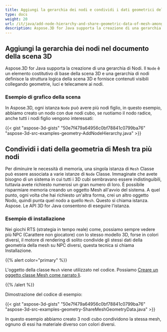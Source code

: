 ```yaml
---
title: Aggiungi la gerarchia dei nodi e condividi i dati geometrici della mesh tra più nodi della scena 3D
type: docs
weight: 20
url: /it/java/add-node-hierarchy-and-share-geometric-data-of-mesh-among-multiple-nodes-of-3d-scene/
description: Aspose.3D for Java supporta la creazione di una gerarchia di Nodi. Il nodo è un elemento costitutivo di base della scena 3D e una gerarchia di nodi definisce la struttura logica della scena 3D e fornisce contenuti visibili collegando geometrie, luci e telecamere ai nodi.
---
```

##  **Aggiungi la gerarchia dei nodi nel documento della scena 3D**
Aspose.3D for Java supporta la creazione di una gerarchia di Nodi. Il `Node` è un elemento costitutivo di base della scena 3D e una gerarchia di nodi definisce la struttura logica della scena 3D e fornisce contenuti visibili collegando geometrie, luci e telecamere ai nodi.
###  **Esempio di grafico della scena**

In Aspose.3D, ogni istanza `Node` può avere più nodi figlio, in questo esempio, abbiamo creato un nodo con due nodi cubo, se ruotiamo il nodo radice, anche tutti i nodi figlio vengono interessati:

{{< gist "aspose-3d-gists" "50e7f479a64956c0bf78841c0799ba76" "aspose-3d-src-examples-geometry-AddNodeHierarchy.java" >}}
##  **Condividi i dati della geometria di Mesh tra più nodi**
Per diminuire le necessità di memoria, una singola istanza di `Mesh` Classe può essere associata a varie istanze di `Node` Classe. Immaginate che avete bisogno di un sistema in cui tutti i 3D cubi sembravano essere indistinguibili, tuttavia avete richiesto numerosi un gran numero di loro. È possibile risparmiare memoria creando un oggetto Mesh all'avvio del sistema. A quel punto, ogni volta che hai richiesto un'altra forma, crei un altro oggetto Nodo, quindi punta quel nodo a quello `Mesh`. Questo si chiama istanza. Aspose. Le API 3D for Java consentono di eseguire l'istanza.
###  **Esempio di installazione**
Nei giochi RTS (strategia in tempo reale) come, possiamo sempre vedere più NPC (Carattere non giocatore) con lo stesso modello 3D, forse in colori diversi, il motore di rendering di solito condivide gli stessi dati della geometria della mesh su NPC diversi, questa tecnica si chiama Installazione.

{{% alert color="primary" %}} 

L'oggetto della classe `Mesh` viene utilizzato nel codice. Possiamo [Creare un oggetto classe Mesh come narrato lì](https://docs.dynabic.com/display/3djava/Create+3D+Mesh+and+Scene).

{{% /alert %}} 

Dimostrazione del codice di esempio:

{{< gist "aspose-3d-gists" "50e7f479a64956c0bf78841c0799ba76" "aspose-3d-src-examples-geometry-ShareMeshGeometryData.java" >}}


In questo esempio abbiamo creato 3 nodi cubo condividono la stessa mesh, ognuno di essi ha materiale diverso con colori diversi.
